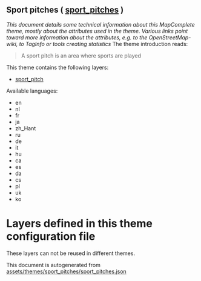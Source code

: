 [//]: # (WARNING: this file is automatically generated. Please find the sources at the bottom and edit those sources)

## Sport pitches ( [sport_pitches](https://mapcomplete.org/sport_pitches) )
_This document details some technical information about this MapComplete theme, mostly about the attributes used in the theme. Various links point toward more information about the attributes, e.g. to the OpenStreetMap-wiki, to TagInfo or tools creating statistics_
The theme introduction reads:

> A sport pitch is an area where sports are played

This theme contains the following layers:

 - [sport_pitch](../Layers/sport_pitch.md)

Available languages:

 - en
 - nl
 - fr
 - ja
 - zh_Hant
 - ru
 - de
 - it
 - hu
 - ca
 - es
 - da
 - cs
 - pl
 - uk
 - ko

# Layers defined in this theme configuration file
These layers can not be reused in different themes.


This document is autogenerated from [assets/themes/sport_pitches/sport_pitches.json](https://github.com/pietervdvn/MapComplete/blob/develop/assets/themes/sport_pitches/sport_pitches.json)
